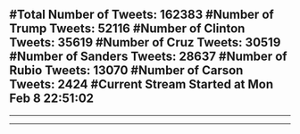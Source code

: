 #Total Number of Tweets: 162383 
#Number of Trump Tweets: 52116
#Number of Clinton Tweets: 35619
#Number of Cruz Tweets: 30519
#Number of Sanders Tweets: 28637
#Number of Rubio Tweets: 13070
#Number of Carson Tweets: 2424
#Current Stream Started at Mon Feb  8 22:51:02
---
---
---

